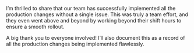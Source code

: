 I’m thrilled to share that our team has successfully implemented all the production changes without a single issue. This was truly a team effort, and they even went above and beyond by working beyond their shift hours to ensure a smooth rollout.

A big thank you to everyone involved! I’ll also document this as a record of all the production changes being implemented flawlessly.
